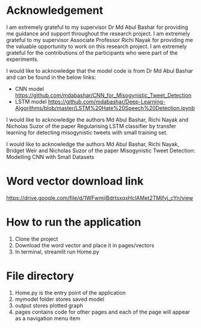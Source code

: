 # Acknowledgement 
I am extremely grateful to my supervisor Dr Md Abul Bashar for providing me guidance and support throughout the research project. I am extremely grateful to my supervisor Associate Professor Richi Nayak for providing me the valuable opportunity to work on this research project. I am extremely grateful for the contributions of the participants who were part of the experiments. 

I would like to acknowledge that the model code is from Dr Md Abul Bashar and can be found in the below links: 
-	CNN model https://github.com/mdabashar/CNN_for_Misogynistic_Tweet_Detection 
-	LSTM model https://github.com/mdabashar/Deep-Learning-Algorithms/blob/master/LSTM%20Hate%20Speech%20Detection.ipynb

I would like to acknowledge the authors Md Abul Bashar, Richi Nayak and Nicholas Suzor of the paper Regularising LSTM classifier by transfer learning for detecting misogynistic tweets with small training set. 

I would like to acknowledge the authors Md Abul Bashar, Richi Nayak, Bridget Weir and Nicholas Suzor of the paper Misogynistic Tweet Detection: Modelling CNN with Small Datasets

# Word vector download link
https://drive.google.com/file/d/1WFwmijBdrtsxqxHclAMet2TMifvj_cYn/view

# How to run the application 
1. Clone the project
2. Download the word vector and place it in pages/vectors
3. In terminal, streamlit run Home.py

# File directory 
1. Home.py is the entry point of the application
2. mymodel folder stores saved model
3. output stores plotted graph
4. pages contains code for other pages and each of the page will appear as a navigation menu item


